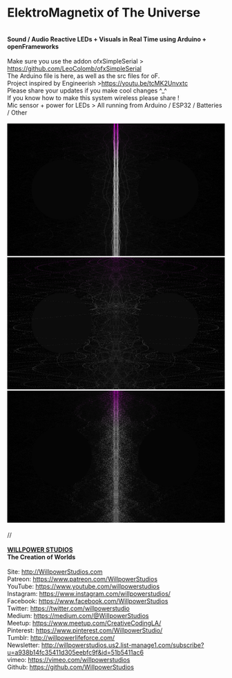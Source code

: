 <h1>ElektroMagnetix of The Universe</h1><br>
<b>Sound / Audio Reactive LEDs + Visuals in Real Time using Arduino + openFrameworks</b><br>
<br>
Make sure you use the addon ofxSimpleSerial > <a href="https://github.com/LeoColomb/ofxSimpleSerial" target="_blank">https://github.com/LeoColomb/ofxSimpleSerial</a><br>
The Arduino file is here, as well as the src files for oF.<br>
Project inspired by Engineerish ><a href="https://youtu.be/tcMK2Unvxtc" target="_blank">https://youtu.be/tcMK2Unvxtc</a><br>
Please share your updates if you make cool changes ^_^<br>
If you know how to make this system wireless please share !<br>
Mic sensor + power for LEDs > All running from Arduino / ESP32 /  Batteries / Other <br>
<br>

<img src="https://raw.githubusercontent.com/WillpowerStudios/ElektroMagnetix-of-The-Universe/master/images/01.png">
<br>
<img src="https://raw.githubusercontent.com/WillpowerStudios/ElektroMagnetix-of-The-Universe/master/images/02.png">
<br>
<img src="https://raw.githubusercontent.com/WillpowerStudios/ElektroMagnetix-of-The-Universe/master/images/03.png">
<br>
<br>
//<br>
<br>
<b><a href="http://WillpowerStudios.com" target="_blank">WILLPOWER STUDIOS</a><br>
The Creation of Worlds</b><br>
<br>
Site: <a href="http://WillpowerStudios.com" target="_blank">http://WillpowerStudios.com</a><br>
Patreon: <a href="https://www.patreon.com/WillpowerStudios" target="_blank">https://www.patreon.com/WillpowerStudios</a><br>
YouTube: <a href="https://www.youtube.com/willpowerstudios" target="_blank">https://www.youtube.com/willpowerstudios</a><br>
Instagram: <a href="https://www.instagram.com/willpowerstudios/" target="_blank">https://www.instagram.com/willpowerstudios/</a><br>
Facebook: <a href="https://www.facebook.com/WillpowerStudios" target="_blank">https://www.facebook.com/WillpowerStudios</a><br>
Twitter: <a href="https://twitter.com/willpowerstudio" target="_blank">https://twitter.com/willpowerstudio</a><br>
Medium: <a href="https://medium.com/@WillpowerStudios" target="_blank">https://medium.com/@WillpowerStudios</a><br>
Meetup: <a href="https://www.meetup.com/CreativeCodingLA/" target="_blank">https://www.meetup.com/CreativeCodingLA/</a><br>
Pinterest: <a href="https://www.pinterest.com/WillpowerStudio/" target="_blank">https://www.pinterest.com/WillpowerStudio/</a><br>
Tumblr: <a href="http://willpowerlifeforce.com/" target="_blank">http://willpowerlifeforce.com/</a><br>
Newsletter: <a href="http://willpowerstudios.us2.list-manage1.com/subscribe?u=a938b14fc35411d305eebfc9f&id=51b5411ac6" target="_blank">http://willpowerstudios.us2.list-manage1.com/subscribe?u=a938b14fc35411d305eebfc9f&id=51b5411ac6</a><br>
vimeo: <a href="https://vimeo.com/willpowerstudios" target="_blank">https://vimeo.com/willpowerstudios</a><br>
Github: <a href="https://github.com/WillpowerStudios" target="_blank">https://github.com/WillpowerStudios</a><br>
